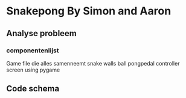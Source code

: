 # Snakepong By Simon and Aaron

## Analyse probleem

### componentenlijst

Game file die alles samenneemt
snake
walls
ball
pongpedal
controller
screen using pygame

## Code schema